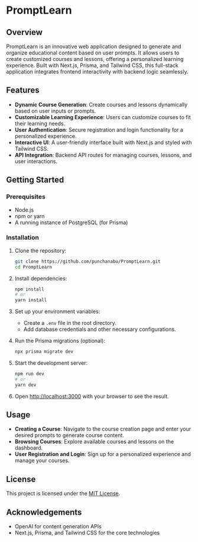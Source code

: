# PromptLearn

## Overview
PromptLearn is an innovative web application designed to generate and organize educational content based on user prompts. It allows users to create customized courses and lessons, offering a personalized learning experience. Built with Next.js, Prisma, and Tailwind CSS, this full-stack application integrates frontend interactivity with backend logic seamlessly.

## Features
- **Dynamic Course Generation**: Create courses and lessons dynamically based on user inputs or prompts.
- **Customizable Learning Experience**: Users can customize courses to fit their learning needs.
- **User Authentication**: Secure registration and login functionality for a personalized experience.
- **Interactive UI**: A user-friendly interface built with Next.js and styled with Tailwind CSS.
- **API Integration**: Backend API routes for managing courses, lessons, and user interactions.

## Getting Started

### Prerequisites
- Node.js
- npm or yarn
- A running instance of PostgreSQL (for Prisma)

### Installation
1. Clone the repository:
   ```bash
   git clone https://github.com/punchanabu/PromptLearn.git
   cd PromptLearn
   ```

2. Install dependencies:
   ```bash
   npm install
   # or
   yarn install
   ```

3. Set up your environment variables:
   - Create a `.env` file in the root directory.
   - Add database credentials and other necessary configurations.

4. Run the Prisma migrations (optional):
   ```bash
   npx prisma migrate dev
   ```

5. Start the development server:
   ```bash
   npm run dev
   # or
   yarn dev
   ```

6. Open [http://localhost:3000](http://localhost:3000) with your browser to see the result.

## Usage
- **Creating a Course**: Navigate to the course creation page and enter your desired prompts to generate course content.
- **Browsing Courses**: Explore available courses and lessons on the dashboard.
- **User Registration and Login**: Sign up for a personalized experience and manage your courses.

## License
This project is licensed under the [MIT License](LICENSE).

## Acknowledgements
- OpenAI for content generation APIs
- Next.js, Prisma, and Tailwind CSS for the core technologies


